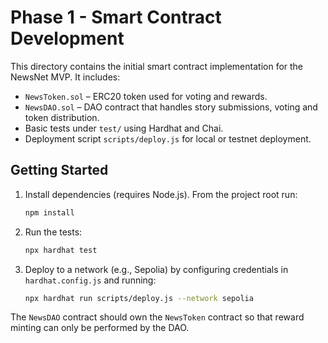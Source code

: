# Phase 1 - Smart Contract Development

This directory contains the initial smart contract implementation for the NewsNet MVP. It includes:

- `NewsToken.sol` – ERC20 token used for voting and rewards.
- `NewsDAO.sol` – DAO contract that handles story submissions, voting and token distribution.
- Basic tests under `test/` using Hardhat and Chai.
- Deployment script `scripts/deploy.js` for local or testnet deployment.

## Getting Started
1. Install dependencies (requires Node.js). From the project root run:
   ```bash
   npm install
   ```
2. Run the tests:
   ```bash
   npx hardhat test
   ```
3. Deploy to a network (e.g., Sepolia) by configuring credentials in `hardhat.config.js` and running:
   ```bash
   npx hardhat run scripts/deploy.js --network sepolia
   ```

The `NewsDAO` contract should own the `NewsToken` contract so that reward minting can only be performed by the DAO.
